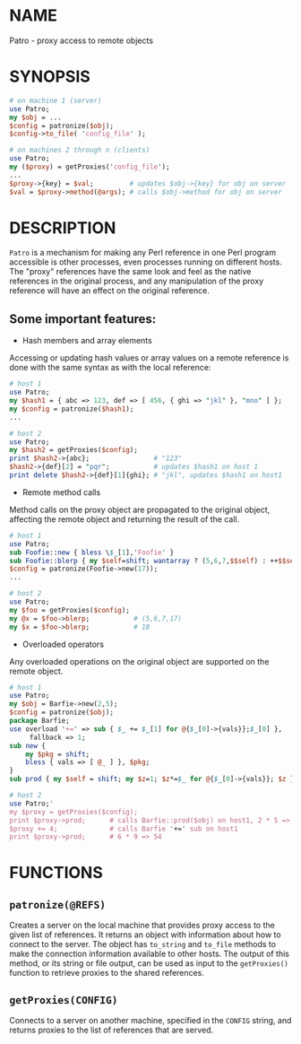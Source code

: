 # NAME

Patro - proxy access to remote objects

# SYNOPSIS

```perl
# on machine 1 (server)
use Patro;
my $obj = ...
$config = patronize($obj);
$config->to_file( 'config_file' );
```

```perl
# on machines 2 through n (clients)
use Patro;
my ($proxy) = getProxies('config_file');
...
$proxy->{key} = $val;         # updates $obj->{key} for obj on server
$val = $proxy->method(@args); # calls $obj->method for obj on server
```

# DESCRIPTION

`Patro` is a mechanism for making any Perl reference in one Perl program
accessible is other processes, even processes running on different hosts.
The "proxy" references have the same look and feel as the native references
in the original process, and any manipulation of the proxy reference
will have an effect on the original reference.

## Some important features:

* Hash members and array elements

Accessing or updating hash values or array values on a remote reference
is done with the same syntax as with the local reference:

```perl
# host 1
use Patro;
my $hash1 = { abc => 123, def => [ 456, { ghi => "jkl" }, "mno" ] };
my $config = patronize($hash1);
...

# host 2
use Patro;
my $hash2 = getProxies($config);
print $hash2->{abc};                # "123"
$hash2->{def}[2] = "pqr";           # updates $hash1 on host 1
print delete $hash2->{def}[1]{ghi}; # "jkl", updates $hash1 on host1
```

* Remote method calls

Method calls on the proxy object are propagated to the original object,
affecting the remote object and returning the result of the call.

```perl
# host 1
use Patro;
sub Foofie::new { bless \$_[1],'Foofie' }
sub Foofie::blerp { my $self=shift; wantarray ? (5,6,7,$$self) : ++$$self }
$config = patronize(Foofie->new(17));
...

# host 2
use Patro;
my $foo = getProxies($config);
my @x = $foo->blerp;           # (5,6,7,17)
my $x = $foo->blerp;           # 18
```

* Overloaded operators

Any overloaded operations on the original object are supported on the
remote object.

```perl
# host 1
use Patro;
my $obj = Barfie->new(2,5);
$config = patronize($obj);
package Barfie;
use overload '+=' => sub { $_ += $_[1] for @{$_[0]->{vals}};$_[0] },
     fallback => 1;
sub new {
    my $pkg = shift;
    bless { vals => [ @_ ] }, $pkg;
}
sub prod { my $self = shift; my $z=1; $z*=$_ for @{$_[0]->{vals}}; $z }

# host 2
use Patro;'
my $proxy = getProxies($config);
print $proxy->prod;      # calls Barfie::prod($obj) on host1, 2 * 5 => 10
$proxy += 4;             # calls Barfie '+=' sub on host1
print $proxy->prod;      # 6 * 9 => 54
```

# FUNCTIONS

## `patronize(@REFS)`

Creates a server on the local machine that provides proxy access to
the given list of references. It returns an object with information
about how to connect to the server. The object has `to_string` and
`to_file` methods to make the connection information available to
other hosts. The output of this method, or its string or file output,
can be used as input to the `getProxies()` function to retrieve
proxies to the shared references.

## `getProxies(CONFIG)`

Connects to a server on another machine, specified in the `CONFIG`
string, and returns proxies to the list of references that are served.
